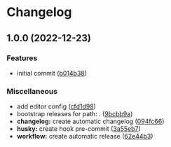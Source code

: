 # Changelog

## 1.0.0 (2022-12-23)


### Features

* initial commit ([b014b38](https://github.com/NatanaelBorges/employee/commit/b014b38e91e1b68fd37a341b22c5f8ecf5705c33))


### Miscellaneous

* add editor config ([cfd1d98](https://github.com/NatanaelBorges/employee/commit/cfd1d9852a38973fc1590f2d674d60d1c0e2e38d))
* bootstrap releases for path: . ([9bcbb9a](https://github.com/NatanaelBorges/employee/commit/9bcbb9af60571d481f169f002cbd01bbcef4838a))
* **changelog:** create automatic changelog ([094fc66](https://github.com/NatanaelBorges/employee/commit/094fc66394b18766a01042efcc81628354d4f439))
* **husky:** create hook pre-commit ([3a55eb7](https://github.com/NatanaelBorges/employee/commit/3a55eb710ae01d287bdee3017bfe8f9493302227))
* **workflow:** create automatic release ([62e44b3](https://github.com/NatanaelBorges/employee/commit/62e44b302f4e505c15729c8f794771a66dd24892))
